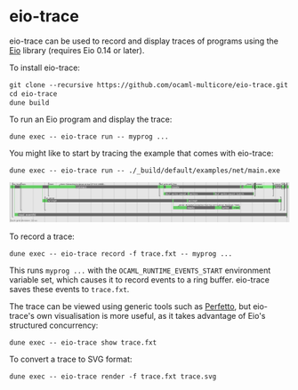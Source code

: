 # eio-trace

eio-trace can be used to record and display traces of programs using the [Eio][] library
(requires Eio 0.14 or later).

To install eio-trace:

```
git clone --recursive https://github.com/ocaml-multicore/eio-trace.git
cd eio-trace
dune build
```

To run an Eio program and display the trace:

```
dune exec -- eio-trace run -- myprog ...
```

You might like to start by tracing the example that comes with eio-trace:

```
dune exec -- eio-trace run -- ./_build/default/examples/net/main.exe
```

<p align='center'>
  <img src="./doc/net.svg"/>
</p>

To record a trace:

```
dune exec -- eio-trace record -f trace.fxt -- myprog ...
```

This runs `myprog ...` with the `OCAML_RUNTIME_EVENTS_START` environment variable set, which causes it to record events to a ring buffer.
eio-trace saves these events to `trace.fxt`.


The trace can be viewed using generic tools such as [Perfetto][], but eio-trace's own visualisation is more useful,
as it takes advantage of Eio's structured concurrency:

```
dune exec -- eio-trace show trace.fxt
```

To convert a trace to SVG format:

```
dune exec -- eio-trace render -f trace.fxt trace.svg
```

[Eio]: https://github.com/ocaml-multicore/eio
[Perfetto]: https://ui.perfetto.dev/
